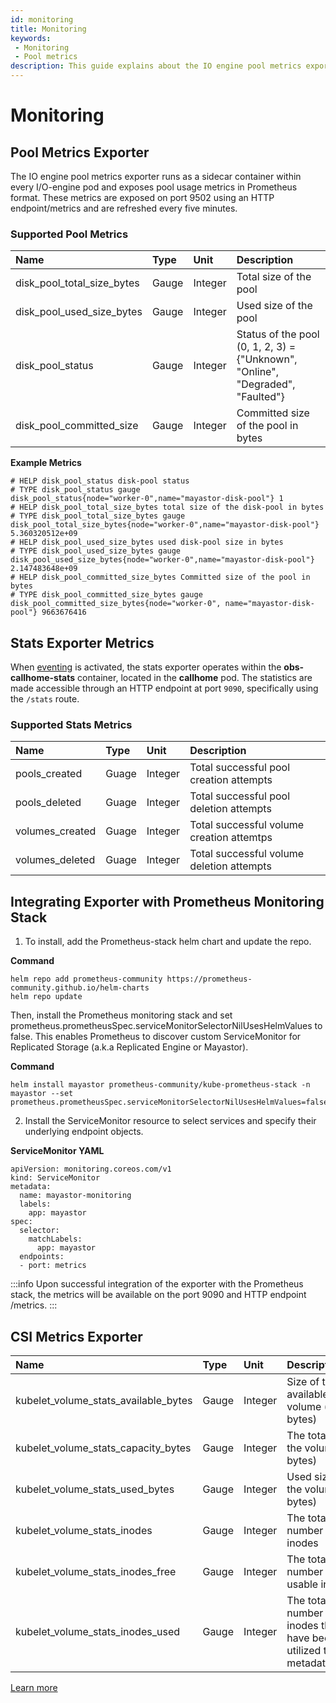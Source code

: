 ```yaml
---
id: monitoring
title: Monitoring
keywords:
 - Monitoring
 - Pool metrics
description: This guide explains about the IO engine pool metrics exporter.
---
```

# Monitoring

## Pool Metrics Exporter

The IO engine pool metrics exporter runs as a sidecar container within every I/O-engine pod and exposes pool usage metrics in Prometheus format. These metrics are exposed on port 9502 using an HTTP endpoint/metrics and are refreshed every five minutes.

### Supported Pool Metrics

| Name | Type | Unit | Description |
| :--- | :--- | :--- | :--- |
| disk_pool_total_size_bytes | Gauge | Integer | Total size of the pool |
| disk_pool_used_size_bytes | Gauge | Integer | Used size of the pool |
| disk_pool_status | Gauge | Integer | Status of the pool (0, 1, 2, 3) = {"Unknown", "Online", "Degraded", "Faulted"} |
| disk_pool_committed_size | Gauge | Integer | Committed size of the pool in bytes |

**Example Metrics**
```
# HELP disk_pool_status disk-pool status
# TYPE disk_pool_status gauge
disk_pool_status{node="worker-0",name="mayastor-disk-pool"} 1
# HELP disk_pool_total_size_bytes total size of the disk-pool in bytes
# TYPE disk_pool_total_size_bytes gauge
disk_pool_total_size_bytes{node="worker-0",name="mayastor-disk-pool"} 5.360320512e+09
# HELP disk_pool_used_size_bytes used disk-pool size in bytes
# TYPE disk_pool_used_size_bytes gauge
disk_pool_used_size_bytes{node="worker-0",name="mayastor-disk-pool"} 2.147483648e+09
# HELP disk_pool_committed_size_bytes Committed size of the pool in bytes
# TYPE disk_pool_committed_size_bytes gauge
disk_pool_committed_size_bytes{node="worker-0", name="mayastor-disk-pool"} 9663676416
```

## Stats Exporter Metrics

When [eventing](../additional-information/call-home.md) is activated, the stats exporter operates within the **obs-callhome-stats** container, located in the **callhome** pod. The statistics are made accessible through an HTTP endpoint at port `9090`, specifically using the `/stats` route.

### Supported Stats Metrics

| Name | Type | Unit | Description |
| :--- | :--- | :--- | :--- |
| pools_created |  Guage | Integer | Total successful pool creation attempts |
| pools_deleted | Guage | Integer | Total successful pool deletion attempts |
| volumes_created | Guage | Integer | Total successful volume creation attemtps |
| volumes_deleted | Guage | Integer | Total successful volume deletion attempts |

## Integrating Exporter with Prometheus Monitoring Stack

1. To install, add the Prometheus-stack helm chart and update the repo.

**Command**
```
helm repo add prometheus-community https://prometheus-community.github.io/helm-charts
helm repo update
```

Then, install the Prometheus monitoring stack and set prometheus.prometheusSpec.serviceMonitorSelectorNilUsesHelmValues to false. This enables Prometheus to discover custom ServiceMonitor for Replicated Storage (a.k.a Replicated Engine or Mayastor).

**Command**
```
helm install mayastor prometheus-community/kube-prometheus-stack -n mayastor --set prometheus.prometheusSpec.serviceMonitorSelectorNilUsesHelmValues=false
```

2. Install the ServiceMonitor resource to select services and specify their underlying endpoint objects.

**ServiceMonitor YAML**
```
apiVersion: monitoring.coreos.com/v1
kind: ServiceMonitor
metadata:
  name: mayastor-monitoring
  labels:
    app: mayastor
spec:
  selector:
    matchLabels:
      app: mayastor
  endpoints:
  - port: metrics
```

:::info
Upon successful integration of the exporter with the Prometheus stack, the metrics will be available on the port 9090 and HTTP endpoint /metrics.
:::

## CSI Metrics Exporter

| Name | Type | Unit | Description |
| :--- | :--- | :--- | :--- |
| kubelet_volume_stats_available_bytes | Gauge | Integer | Size of the available/usable volume (in bytes) | 
| kubelet_volume_stats_capacity_bytes | Gauge | Integer | The total size of the volume (in bytes) |
| kubelet_volume_stats_used_bytes | Gauge | Integer | Used size of the volume (in bytes) |
| kubelet_volume_stats_inodes | Gauge |	Integer | The total number of inodes |
| kubelet_volume_stats_inodes_free | Gauge | Integer | The total number of usable inodes. |
| kubelet_volume_stats_inodes_used | Gauge | Integer | The total number of inodes that have been utilized to store metadata. |


[Learn more](https://kubernetes.io/docs/concepts/storage/volume-health-monitoring/)
